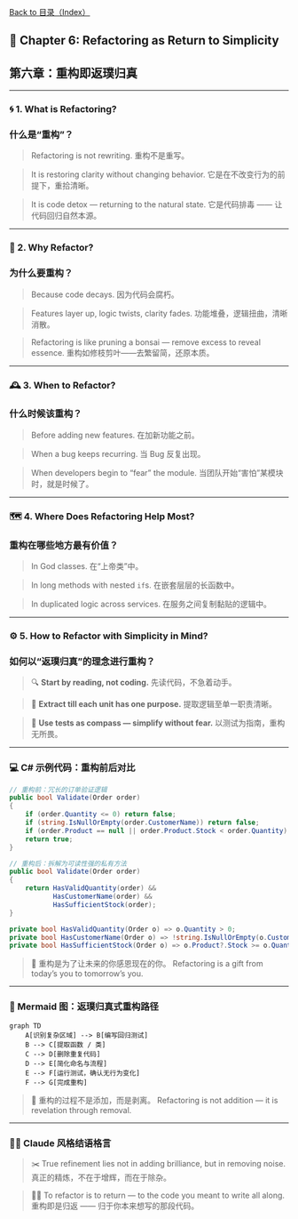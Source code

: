 [Back to 目录（Index）](https://github.com/uwspstar/The-Tao-of-Programming-Nature/blob/main/Index.md)

## 📘 Chapter 6: Refactoring as Return to Simplicity

## 第六章：重构即返璞归真

---

### 🌀 1. What is Refactoring?

### 什么是“重构”？

> Refactoring is not rewriting.
> 重构不是重写。

> It is restoring clarity without changing behavior.
> 它是在不改变行为的前提下，重拾清晰。

> It is code detox — returning to the natural state.
> 它是代码排毒 —— 让代码回归自然本源。

---

### 🧠 2. Why Refactor?

### 为什么要重构？

> Because code decays.
> 因为代码会腐朽。

> Features layer up, logic twists, clarity fades.
> 功能堆叠，逻辑扭曲，清晰消散。

> Refactoring is like pruning a bonsai — remove excess to reveal essence.
> 重构如修枝剪叶——去繁留简，还原本质。

---

### 🕰️ 3. When to Refactor?

### 什么时候该重构？

> Before adding new features.
> 在加新功能之前。

> When a bug keeps recurring.
> 当 Bug 反复出现。

> When developers begin to “fear” the module.
> 当团队开始“害怕”某模块时，就是时候了。

---

### 🗺️ 4. Where Does Refactoring Help Most?

### 重构在哪些地方最有价值？

> In God classes.
> 在“上帝类”中。

> In long methods with nested `if`s.
> 在嵌套层层的长函数中。

> In duplicated logic across services.
> 在服务之间复制黏贴的逻辑中。

---

### ⚙️ 5. How to Refactor with Simplicity in Mind?

### 如何以“返璞归真”的理念进行重构？

> 🔍 **Start by reading, not coding.**
> 先读代码，不急着动手。

> 🧘 **Extract till each unit has one purpose.**
> 提取逻辑至单一职责清晰。

> 🧭 **Use tests as compass — simplify without fear.**
> 以测试为指南，重构无所畏。

---

### 💻 C# 示例代码：重构前后对比

```csharp
// 重构前：冗长的订单验证逻辑
public bool Validate(Order order)
{
    if (order.Quantity <= 0) return false;
    if (string.IsNullOrEmpty(order.CustomerName)) return false;
    if (order.Product == null || order.Product.Stock < order.Quantity) return false;
    return true;
}
```

```csharp
// 重构后：拆解为可读性强的私有方法
public bool Validate(Order order)
{
    return HasValidQuantity(order) &&
           HasCustomerName(order) &&
           HasSufficientStock(order);
}

private bool HasValidQuantity(Order o) => o.Quantity > 0;
private bool HasCustomerName(Order o) => !string.IsNullOrEmpty(o.CustomerName);
private bool HasSufficientStock(Order o) => o.Product?.Stock >= o.Quantity;
```

> 🧼 重构是为了让未来的你感恩现在的你。
> Refactoring is a gift from today’s you to tomorrow’s you.

---

### 🧩 Mermaid 图：返璞归真式重构路径

```mermaid
graph TD
    A[识别复杂区域] --> B[编写回归测试]
    B --> C[提取函数 / 类]
    C --> D[删除重复代码]
    D --> E[简化命名与流程]
    E --> F[运行测试，确认无行为变化]
    F --> G[完成重构]
```

> 🌱 重构的过程不是添加，而是剥离。
> Refactoring is not addition — it is revelation through removal.

---

### 🧙‍♂️ Claude 风格结语格言

> ✂️ True refinement lies not in adding brilliance,
> but in removing noise.
> 真正的精炼，不在于增辉，而在于除杂。

> 🧘‍♂️ To refactor is to return —
> to the code you meant to write all along.
> 重构即是归返 —— 归于你本来想写的那段代码。

